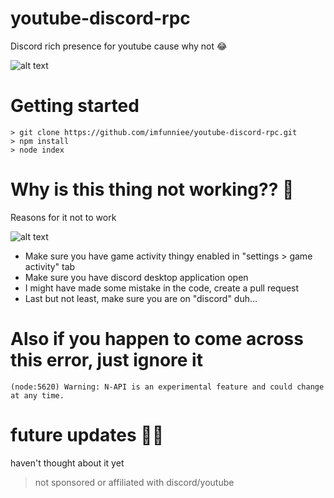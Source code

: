 # youtube-discord-rpc
Discord rich presence for youtube cause why not 😂

![alt text](https://i.imgur.com/sXzaRfI.png)

# Getting started
``` 
> git clone https://github.com/imfunniee/youtube-discord-rpc.git
> npm install
> node index
```

# Why is this thing not working?? 🤔
Reasons for it not to work

![alt text](https://i.imgur.com/gKCMmy4.png)
- Make sure you have game activity thingy enabled in "settings > game activity" tab
- Make sure you have discord desktop application open
- I might have made some mistake in the code, create a pull request
- Last but not least, make sure you are on "discord" duh...


# Also if you happen to come across this error, just ignore it
```(node:5620) Warning: N-API is an experimental feature and could change at any time.```


# future updates 🤷‍♀️
haven't thought about it yet

> not sponsored or affiliated with discord/youtube
